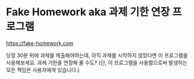 # Fake Homework aka 과제 기한 연장 프로그램

https://fake-homework.com

당장 30분 뒤에 과제를 제출해야하는데, 아직 과제를 시작하지 않았다면 이 프로그램을 사용해보세요. 과제 기한을 연장해 줄 수도?
(단, 이 프로그램을 사용함으로써 발생하는 모든 책임은 사용자에게 있습니다.)